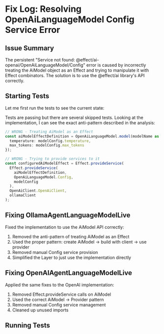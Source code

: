 # Fix Log: Resolving OpenAiLanguageModel Config Service Error

## Issue Summary
The persistent "Service not found: @effect/ai-openai/OpenAiLanguageModel/Config" error is caused by incorrectly treating the AiModel object as an Effect and trying to manipulate it with Effect combinators. The solution is to use the @effect/ai library's API correctly.

## Starting Tests
Let me first run the tests to see the current state:

Tests are passing but there are several skipped tests. Looking at the implementation, I can see the exact anti-pattern described in the analysis:

```typescript
// WRONG - Treating AiModel as an Effect
const aiModelEffectDefinition = OpenAiLanguageModel.model(modelName as any, {
  temperature: modelConfig.temperature,
  max_tokens: modelConfig.max_tokens
});

// WRONG - Trying to provide services to it
const configuredAiModelEffect = Effect.provideService(
  Effect.provideService(
    aiModelEffectDefinition,
    OpenAiLanguageModel.Config,
    modelConfig
  ),
  OpenAiClient.OpenAiClient, 
  ollamaClient
);
```

## Fixing OllamaAgentLanguageModelLive

Fixed the implementation to use the AiModel API correctly:
1. Removed the anti-pattern of treating AiModel as an Effect
2. Used the proper pattern: create AiModel → build with client → use provider
3. Removed manual Config service provision
4. Simplified the Layer to just use the implementation directly

## Fixing OpenAIAgentLanguageModelLive

Applied the same fixes to the OpenAI implementation:
1. Removed Effect.provideService calls on AiModel
2. Used the correct AiModel → Provider pattern
3. Removed manual Config service management
4. Cleaned up unused imports

## Running Tests